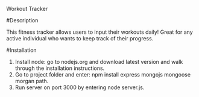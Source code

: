 Workout Tracker

#Description 

This fitness tracker allows users to input their workouts daily! Great for any active individual who wants to keep track of their progress.

#Installation

1. Install node: go to nodejs.org and download latest version and walk through the installation instructions.
2. Go to project folder and enter: npm install express mongojs mongoose morgan path.
3. Run server on port 3000 by entering node server.js.


